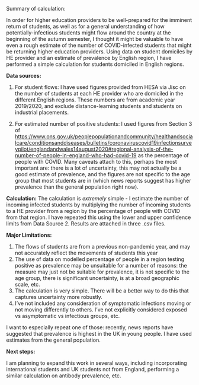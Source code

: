Summary of calculation:

In order for higher education providers to be well-prepared for the imminent return of students, as well as for a general understanding of how potentially-infectious students might flow around the country at the beginning of the autumn semester, I thought it might be valuable to have even a rough estimate of the number of COVID-infected students that might be returning higher education providers.  Using data on student domiciles by HE provider and an estimate of prevalence by English region, I have performed a simple calculation for students domiciled in English regions.

**Data sources:**

1. For student flows:  I have used figures provided from HESA via Jisc on the number of students at each HE provider who are domiciled in the different English regions.  These numbers are from academic year 2019/2020, and exclude distance-learning students and students on industrial placements.  

2. For estimated number of positive students:  I used figures from Section 3 of https://www.ons.gov.uk/peoplepopulationandcommunity/healthandsocialcare/conditionsanddiseases/bulletins/coronaviruscovid19infectionsurveypilot/englandandwales14august2020#regional-analysis-of-the-number-of-people-in-england-who-had-covid-19 as the percentage of people with COVID.  Many caveats attach to this, perhaps the most important are: there is a lot of uncertainty, this may not actually be a good estimate of prevalence, and the figures are not specific to the age group that most students are in (which news reports suggest has higher prevalence than the general population right now).

**Calculation:**
The calculation is *extremely* simple - I estimate the number of incoming infected students by multiplying the number of incoming students to a HE provider from a region by the percentage of people with COVID from that region.  I have repeated this using the lower and upper confidence limits from Data Source 2.  Results are attached in three .csv files.

**Major Limitations:**

1. The flows of students are from a previous non-pandemic year, and may not accurately reflect the movements of students this year
2. The use of data on modelled percentage of people in a region testing positive as prevalence may be unsuitable for a number of reasons: the measure may just not be suitable for prevalence, it is not specific to the age group, there is significant uncertainty, is at a broad geographic scale, etc. 
3. The calculation is very simple.  There will be a better way to do this that captures uncertainty more robustly.
4. I’ve not included any consideration of symptomatic infections moving or not moving differently to others.  I’ve not explicitly considered exposed vs asymptomatic vs infectious groups, etc.  

I want to especially repeat one of those: recently, news reports have suggested that prevalence is highest in the UK in young people.  I have used estimates from the general population.

**Next steps:**

I am planning to expand this work in several ways, including incorporating international students and UK students not from England, performing a similar calculation on antibody prevalence, etc.  